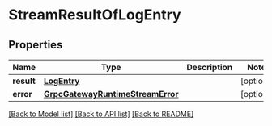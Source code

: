 # StreamResultOfLogEntry

## Properties
Name | Type | Description | Notes
------------ | ------------- | ------------- | -------------
**result** | [**LogEntry**](LogEntry.md) |  | [optional] 
**error** | [**GrpcGatewayRuntimeStreamError**](GrpcGatewayRuntimeStreamError.md) |  | [optional] 

[[Back to Model list]](../README.md#documentation-for-models) [[Back to API list]](../README.md#documentation-for-api-endpoints) [[Back to README]](../README.md)


